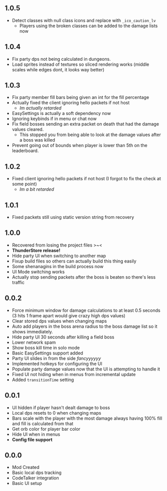 ## 1.0.5
- Detect classes with null class icons and replace with `_ico_caution_lv`
	- Players using the broken classes can be added to the damage lists now

## 1.0.4
- Fix party dps not being calculated in dungeons.
- Load sprites instead of textures so sliced rendering works (middle scales while edges dont, it looks way better)

## 1.0.3
- Fix party member fill bars being given an int for the fill percentage
- Actually fixed the client ignoring hello packets if not host
	- *Im actually retarded*
- EasySettings is actually a soft dependency now
- Ignoring keybinds if in menu or chat now
- Fix field bosses sending an extra packet on death that had the damage values cleared.
	- This stopped you from being able to look at the damage values after a boss was killed
- Prevent going out of bounds when player is lower than 5th on the leaderboard.

## 1.0.2
- Fixed client ignoring hello packets if not host (I forgot to fix the check at some point)
	- *Im a bit retarded*

## 1.0.1
- Fixed packets still using static version string from recovery

## 1.0.0
- Recovered from losing the project files >~<
- **ThunderStore release!**
- Hide party UI when switching to another map
- Fixup build files so others can actually build this thing easily
- Some shenanagins in the build process now
- UI Mode switching works
- Actually stop sending packets after the boss is beaten so there's less traffic


## 0.0.2
- Force minimum window for damage calculations to at least 0.5 seconds (3 hits 1 frame apart would give crazy high dps values)
- Clear stored dps values when changing maps
- Auto add players in the boss arena radius to the boss damage list so it shows immediately.
- Hide party UI 30 seconds after killing a field boss
- Lower network spam
- Show boss kill time in solo mode
- Basic EasySettings support added
- Party UI slides in from the side *fancyyyyyy*
- Implemented hotkeys for configuring the UI
- Populate party damage values now that the UI is attempting to handle it
- Fixed UI not hiding when in menus from incremental update
- Added `transitionTime` setting


## 0.0.1
- UI hidden if player hasn't dealt damage to boss
- Local dps resets to 0 when changing maps
- Bars scale with the player with the most damage always having 100% fill and fill is calculated from that
- Get orb color for player bar color
- Hide UI when in menus
- **Config file support**

## 0.0.0
- Mod Created
- Basic local dps tracking
- CodeTalker integration
- Basic UI setup
